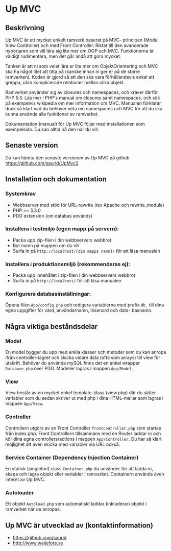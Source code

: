 Up MVC
======

Beskrivning
-----------

Up MVC är ett mycket enkelt ramverk baserat på MVC-
principen (Model View Controller) och med Front Controller. Riktat
till den avancerade nybörjaren som vill lära sig lite mer om OOP och
MVC. Funktionerna är väldigt rudimentära, men det går ändå att göra
mycket.

Tanken är att ni som velat lära er lite mer om ObjektOrientering och
MVC ska ha något litet att titta på (kanske innan ni ger er på de
större ramverken). Koden är gjord så att den ska vara förhållandevis
enkel att greppa, utan komplicerade relationer mellan olika objekt.

Ramverket använder sig av closures och namespaces, och kräver därför
PHP 5.3. Läs mer i PHP's manual om closures samt namespaces, och sök
på exempelvis wikipedia om mer information om MVC. Manualen förklarar
dock så klart vad du behöver veta om namespaces och MVC för att du
ska kunna använda alla funktioner av ramverket.

Dokumentation (manual) för Up MVC följer med installationen som
exempelsida. Du kan alltid nå den när du vill.


Senaste version
---------------

Du kan hämta den senaste versionen av Up MVC på github
https://github.com/saurid/UpMvc2


Installation och dokumentation
------------------------------

### Systemkrav

* Webbserver med stöd för URL-rewrite (tex Apache och rewrite_module)
* PHP >= 5.3.0
* PDO extension (om databas används)

### Installera i testmiljö (egen mapp på servern):

* Packa upp zip-filen i din webbservers webbrot
* Byt namn på mappen om du vill
* Surfa in på `http://localhost/[din mapps namn]/` för att läsa manualen

### Installera i produktionsmiljö (rekommenderas ej):

* Packa upp innehållet i zip-filen i din webbservers webbrot
* Surfa in på `http://localhost/` för att läsa manualen

### Konfigurera databasinställningar:

Öppna filen `App/config.php` och redigera variablerna med prefix `db_`
till dina egna uppgifter för värd, användarnamn, lösenord och data-
basnamn.


Några viktiga beståndsdelar
---------------------------

### Model

En model bygger du upp med enkla klasser och metoder som du
kan anropa ifrån controller-lagret och skicka vidare data (ofta som
arrays) till view för utskrift. Behöver du använda mySQL finns det en
enkel wrapper `Database.php` över PDO. Modeller lagras i mappen
`App/Model`.

### View

View består av en mycket enkel template-klass (view.php) där du
sätter variabler som du sedan skriver ut med php i dina HTML-mallar
som lagras i mappen `App/View`.

### Controller

Controllern utgörs av en Front Controller `frontcontroller.php`
som startas från index.php. Front Controllern tillsammans med en
Router laddar in och kör dina egna controllers/actions i mappen
`App/Controller`. Du har så klart möjlighet att även skicka med
variabler via URL också.

### Service Container (Dependency Injection Container)

En statisk (singleton) class `Container.php` du använder för att
ladda in, skapa och lagra objekt eller variabler i ramverket.
Containern används även internt av Up MVC.

### Autoloader

Ett objekt `Autoload.php` som automatiskt laddar (inkluderar) objekt
i ramverket när de anropas.


Up MVC är utvecklad av (kontaktinformation)
-------------------------------------------

* https://github.com/saurid
* http://www.waljefors.se

